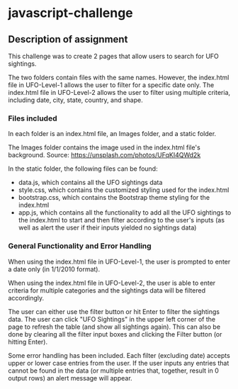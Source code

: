 # javascript-challenge

## Description of assignment

This challenge was to create 2 pages that allow users to search for UFO sightings. 

The two folders contain files with the same names. However, the index.html file in UFO-Level-1 allows the user to filter for a specific date only. The index.html file in UFO-Level-2 allows the user to filter using multiple criteria, including date, city, state, country, and shape.

### Files included

In each folder is an index.html file, an Images folder, and a static folder. 

The Images folder contains the image used in the index.html file's background. Source: https://unsplash.com/photos/UFqKI4QWd2k

In the static folder, the following files can be found:
* data.js, which contains all the UFO sightings data
* style.css, which contains the customized styling used for the index.html 
* bootstrap.css, which contains the Bootstrap theme styling for the index.html
* app.js, which contains all the functionality to add all the UFO sightings to the index.html to start and then filter according to the user's inputs (as well as alert the user if their inputs yielded no sightings data)

### General Functionality and Error Handling

When using the index.html file in UFO-Level-1, the user is prompted to enter a date only (in 1/1/2010 format). 

When using the index.html file in UFO-Level-2, the user is able to enter criteria for multiple categories and the sightings data will be filtered accordingly. 

The user can either use the filter button or hit Enter to filter the sightings data. The user can click "UFO Sightings" in the upper left corner of the page to refresh the table (and show all sightings again). This can also be done by clearing all the filter input boxes and clicking the Filter button (or hitting Enter).

Some error handling has been included. Each filter (excluding date) accepts upper or lower case entries from the user. If the user inputs any entries that cannot be found in the data (or multiple entries that, together, result in 0 output rows) an alert message will appear. 

